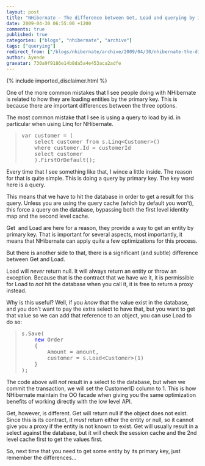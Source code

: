 ```yaml
---
layout: post
title: "NHibernate – The difference between Get, Load and querying by id"
date: 2009-04-30 06:55:00 +1200
comments: true
published: true
categories: ["blogs", "nhibernate", "archive"]
tags: ["querying"]
redirect_from: ["/blogs/nhibernate/archive/2009/04/30/nhibernate-the-difference-between-get-load-and-querying-by-id.aspx/", "/blogs/nhibernate/archive/2009/04/30/nhibernate-the-difference-between-get-load-and-querying-by-id.html"]
author: Ayende
gravatar: 730a9f9186e14b8da5a4e453aca2adfe
---
```

{% include imported_disclaimer.html %}
<p>One of the more common mistakes that I see people doing with NHibernate is related to how they are loading entities by the primary key. This is because there are important differences between the three options.</p>  <p>The most common mistake that I see is using a query to load by id. in particular when using Linq for NHibernate.</p>  <blockquote>   <pre>var customer = (
	select customer from s.Linq&lt;Customer&gt;()
	where customer.Id = customerId
	select customer
	).FirstOrDefault();</pre>
</blockquote>

<p>Every time that I see something like that, I wince a little inside. The reason for that is quite simple. This is doing a query by primary key. The key word here is a query.</p>

<p>This means that we have to hit the database in order to get a result for this query. Unless you are using the query cache (which by default you won’t), this force a query on the database, bypassing both the first level identity map and the second level cache.</p>

<p>Get&#160; and Load are here for a reason, they provide a way to get an entity by primary key. That is important for several aspects, most importantly, it means that NHibernate can apply quite a few optimizations for this process.</p>

<p>But there is another side to that, there is a significant (and subtle) difference between Get and Load.</p>

<p>Load will <em>never</em> return null. It will always return an entity or throw an exception. Because that is the contract that we have we it, it is permissible for Load to <em>not</em> hit the database when you call it, it is free to return a proxy instead.</p>

<p>Why is this useful? Well, if you <em>know</em> that the value exist in the database, and you don’t want to pay the extra select to have that, but you want to get that value so we can add that reference to an object, you can use Load to do so:</p>

<blockquote>
  <pre>s.Save(
	<span style="color: #0000ff">new</span> Order
	{
		Amount = amount,
		customer = s.Load&lt;Customer&gt;(1)
	}
);</pre>
</blockquote>

<p>The code above will <em>not</em> result in a select to the database, but when we commit the transaction, we will set the CustomerID column to 1. This is how NHibernate maintain the OO facade when giving you the same optimization benefits of working directly with the low level API.</p>

<p>Get, however, is different. Get will return null if the object does not exist. Since this is its contract, it <em>must </em>return either the entity or null, so it cannot give you a proxy if the entity is not known to exist. Get will usually result in a select against the database, but it will check the session cache and the 2nd level cache first to get the values first.</p>

<p>So, next time that you need to get some entity by its primary key, just remember the differences…</p>

